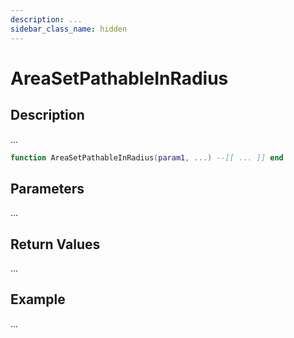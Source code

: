 ```yaml
---
description: ...
sidebar_class_name: hidden
---
```


# AreaSetPathableInRadius

## Description

...

```lua
function AreaSetPathableInRadius(param1, ...) --[[ ... ]] end
```

## Parameters

...

## Return Values

...

## Example

...

